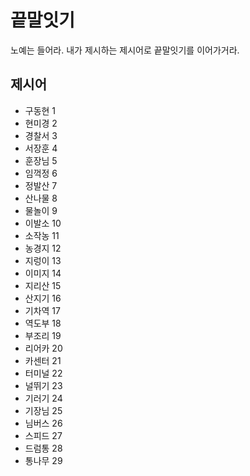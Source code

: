 # 끝말잇기
노예는 들어라. 내가 제시하는 제시어로 끝말잇기를 이어가거라.

## 제시어
- 구동현    1
- 현미경    2
- 경찰서    3
- 서장훈    4
- 훈장님    5
- 임꺽정    6
- 정발산    7
- 산나물    8
- 물놀이    9
- 이발소    10
- 소작농    11
- 농경지    12
- 지렁이    13
- 이미지    14
- 지리산    15
- 산지기    16
- 기차역    17
- 역도부    18
- 부조리    19
- 리어카    20
- 카센터    21
- 터미널    22
- 널뛰기    23
- 기러기    24
- 기장님    25
- 님버스    26
- 스피드    27
- 드럼통    28
- 통나무    29